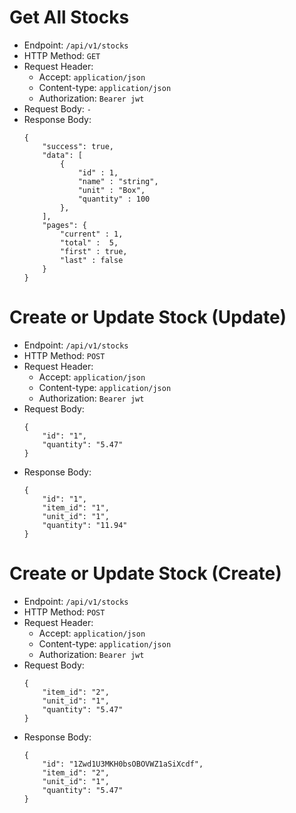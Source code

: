 # Get All Stocks

* Endpoint: `/api/v1/stocks`
* HTTP Method: `GET`
* Request Header:
    * Accept: `application/json`
    * Content-type: `application/json`
    * Authorization: `Bearer jwt`
* Request Body: `-`
* Response Body:
    ```
    {
        "success": true,
        "data": [
            {
                "id" : 1,
                "name" : "string",
                "unit" : "Box",
                "quantity" : 100
            },
        ],
        "pages": {
            "current" : 1,
            "total" :  5,
            "first" : true,
            "last" : false
        }
    }
    ```

# Create or Update Stock (Update)

* Endpoint: `/api/v1/stocks`
* HTTP Method: `POST`
* Request Header:
    * Accept: `application/json`
    * Content-type: `application/json`
    * Authorization: `Bearer jwt`
* Request Body: 
    ```
    {
        "id": "1",
        "quantity": "5.47"
    }
    ```
* Response Body:
    ```
    {
        "id": "1",
        "item_id": "1",
        "unit_id": "1",
        "quantity": "11.94"
    }
    ```

# Create or Update Stock (Create)

* Endpoint: `/api/v1/stocks`
* HTTP Method: `POST`
* Request Header:
    * Accept: `application/json`
    * Content-type: `application/json`
    * Authorization: `Bearer jwt`
* Request Body: 
    ```
    {
        "item_id": "2",
        "unit_id": "1",
        "quantity": "5.47"
    }
    ```
* Response Body:
    ```
    {
        "id": "1Zwd1U3MKH0bsOBOVWZ1aSiXcdf",
        "item_id": "2",
        "unit_id": "1",
        "quantity": "5.47"
    }
    ```